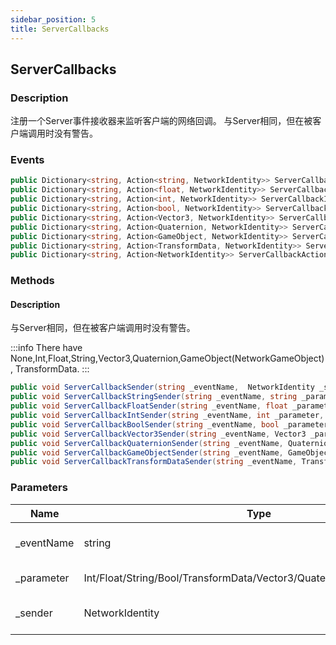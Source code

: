 ```yaml
---
sidebar_position: 5
title: ServerCallbacks
---
```



## ServerCallbacks

### Description

注册一个Server事件接收器来监听客户端的网络回调。
与Server相同，但在被客户端调用时没有警告。

### Events

```cs
public Dictionary<string, Action<string, NetworkIdentity>> ServerCallbackStringAction;
public Dictionary<string, Action<float, NetworkIdentity>> ServerCallbackFloatAction;
public Dictionary<string, Action<int, NetworkIdentity>> ServerCallbackIntAction;
public Dictionary<string, Action<bool, NetworkIdentity>> ServerCallbackBoolAction;
public Dictionary<string, Action<Vector3, NetworkIdentity>> ServerCallbackVector3Action;
public Dictionary<string, Action<Quaternion, NetworkIdentity>> ServerCallbackQuaternionAction;
public Dictionary<string, Action<GameObject, NetworkIdentity>> ServerCallbackGameObjectAction;
public Dictionary<string, Action<TransformData, NetworkIdentity>> ServerCallbackTransformDataAction;
public Dictionary<string, Action<NetworkIdentity>> ServerCallbackAction;
```

### Methods

#### Description

与Server相同，但在被客户端调用时没有警告。

:::info
There have None,Int,Float,String,Vector3,Quaternion,GameObject(NetworkGameObject),
TransformData.
:::

```cs title="Servercallback Trigger"
public void ServerCallbackSender(string _eventName,  NetworkIdentity _sender);
public void ServerCallbackStringSender(string _eventName, string _parameter, NetworkIdentity _sender);
public void ServerCallbackFloatSender(string _eventName, float _parameter, NetworkIdentity _sender);
public void ServerCallbackIntSender(string _eventName, int _parameter, NetworkIdentity _sender);
public void ServerCallbackBoolSender(string _eventName, bool _parameter, NetworkIdentity _sender);
public void ServerCallbackVector3Sender(string _eventName, Vector3 _parameter, NetworkIdentity _sender);
public void ServerCallbackQuaternionSender(string _eventName, Quaternion _parameter, NetworkIdentity _sender);
public void ServerCallbackGameObjectSender(string _eventName, GameObject _parameter, NetworkIdentity _sender);
public void ServerCallbackTransformDataSender(string _eventName, TransformData _parameter, NetworkIdentity _sender);
```

### Parameters

| Name        | Type                                                                  | Description                 |
| ----------- | --------------------------------------------------------------------- | --------------------------- |
| \_eventName | string                                                                | Key of event dictnary       |
| \_parameter | Int/Float/String/Bool/TransformData/Vector3/Quaternion/NetkGameObject | Incomming data              |
| \_sender    | NetworkIdentity                                                       | Who sent this remote action |

